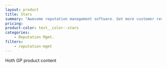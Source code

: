 ```yaml
---
layout: product
title: Stars
summary: "Awesome reputation management software. Get more customer reviews on autopilot!"
pricing: 
product-color: text__color--stars
categories: 
    - Reputation Mgmt.
filters: 
    - reputation-mgmt
---
```


Hoth GP product content